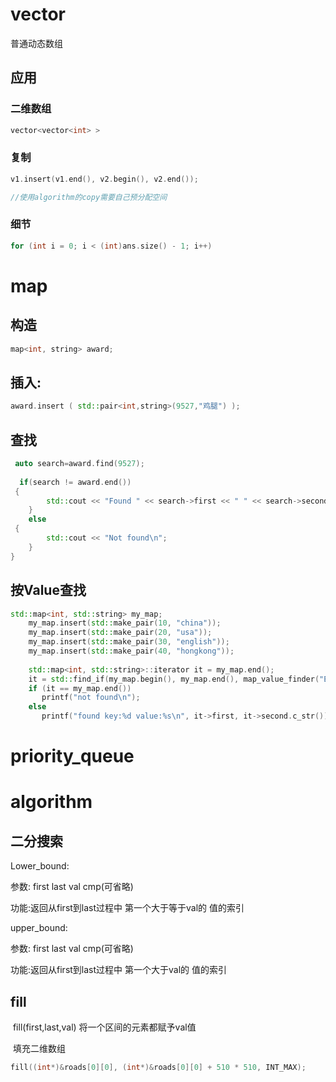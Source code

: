 # vector

普通动态数组

## 应用

### 二维数组 

```c++
vector<vector<int> >
```

### 复制

```c++
v1.insert(v1.end(), v2.begin(), v2.end());

//使用algorithm的copy需要自己预分配空间
```

### 细节

```c++
for (int i = 0; i < (int)ans.size() - 1; i++)
```

# map

## 构造 

```c++
map<int, string> award;
```

## 插入:

 

```c++
award.insert ( std::pair<int,string>(9527,"鸡腿") );
```

## 查找

```c++
 auto search=award.find(9527);
    
  if(search != award.end())
 {
        std::cout << "Found " << search->first << " " << search->second << '\n';
    }
    else
 {
        std::cout << "Not found\n";
    }
}
```

## 按Value查找

```c++
std::map<int, std::string> my_map;
    my_map.insert(std::make_pair(10, "china"));
    my_map.insert(std::make_pair(20, "usa"));
    my_map.insert(std::make_pair(30, "english"));
    my_map.insert(std::make_pair(40, "hongkong"));    
    
    std::map<int, std::string>::iterator it = my_map.end();
    it = std::find_if(my_map.begin(), my_map.end(), map_value_finder("English"));
    if (it == my_map.end())
       printf("not found\n");       
    else
       printf("found key:%d value:%s\n", it->first, it->second.c_str());
```

# priority_queue

# algorithm

## 二分搜索

Lower_bound:

参数: first last val cmp(可省略)

功能:返回从first到last过程中 第一个大于等于val的 值的索引

upper_bound:

参数: first last val cmp(可省略)

功能:返回从first到last过程中 第一个大于val的 值的索引

## fill

​	fill(first,last,val) 将一个区间的元素都赋予val值

​	填充二维数组

```c++
fill((int*)&roads[0][0], (int*)&roads[0][0] + 510 * 510, INT_MAX);
```